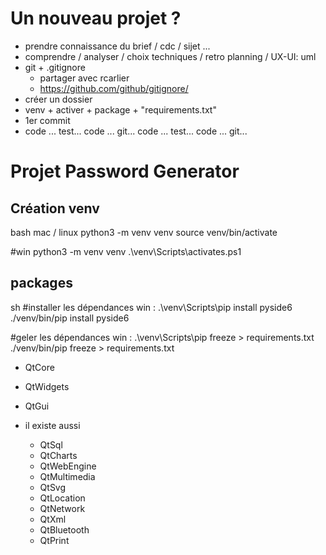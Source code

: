 # Un nouveau projet ?
- prendre connaissance du brief / cdc / sijet ...
- comprendre / analyser / choix techniques / retro planning / UX-UI: uml
- git + .gitignore
    - partager avec rcarlier
    - https://github.com/github/gitignore/
- créer un dossier
- venv + activer + package + "requirements.txt"
- 1er commit
- code ... test... code ... git... code ... test... code ... git... 


# Projet Password Generator

## Création venv
bash
mac / linux
python3 -m venv venv
source venv/bin/activate

#win python3 -m venv venv
.\venv\Scripts\activates.ps1
## packages
sh
#installer les dépendances
win : .\venv\Scripts\pip install pyside6
./venv/bin/pip install pyside6

#geler les dépendances
win : .\venv\Scripts\pip freeze > requirements.txt
./venv/bin/pip freeze > requirements.txt 

- QtCore
- QtWidgets
- QtGui

- il existe aussi
    - QtSql
    - QtCharts
    - QtWebEngine
    - QtMultimedia
    - QtSvg
    - QtLocation
    - QtNetwork
    - QtXml
    - QtBluetooth
    - QtPrint